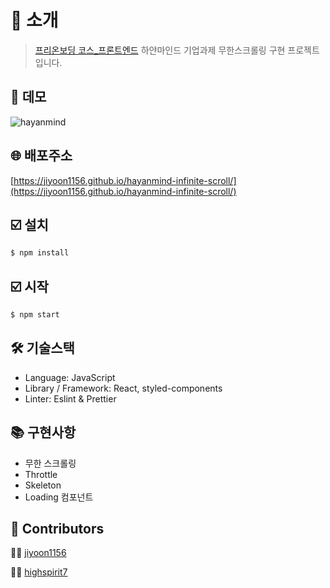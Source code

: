 # 👋 소개
> [프리온보딩 코스_프론트엔드](https://www.wanted.co.kr/events/pre_onboarding_course_2) 하얀마인드 기업과제 무한스크롤링 구현 프로젝트입니다.
## 🎥 데모
![hayanmind](https://user-images.githubusercontent.com/60052127/127169592-c3158428-d1a4-4901-8ef2-18901e3dfa2e.gif)

## 🌐 배포주소
[https://jiyoon1156.github.io/hayanmind-infinite-scroll/](https://jiyoon1156.github.io/hayanmind-infinite-scroll/)
## ☑️ 설치
```bash
$ npm install
```

## ☑️ 시작
```bash
$ npm start
```
## 🛠 기술스택
- Language: JavaScript
- Library / Framework: React, styled-components
- Linter: Eslint & Prettier

## 📚 구현사항
- 무한 스크롤링
- Throttle
- Skeleton
- Loading 컴포넌트
## 👥 Contributors
👩‍💻 [jiyoon1156](https://github.com/jiyoon1156)

👨‍💻 [highspirit7](https://github.com/highspirit7)
